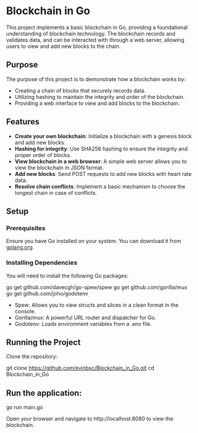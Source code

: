 # Blockchain in Go

This project implements a basic blockchain in Go, providing a foundational understanding of blockchain technology. The blockchain records and validates data, and can be interacted with through a web server, allowing users to view and add new blocks to the chain.

## Purpose

The purpose of this project is to demonstrate how a blockchain works by:
- Creating a chain of blocks that securely records data.
- Utilizing hashing to maintain the integrity and order of the blockchain.
- Providing a web interface to view and add blocks to the blockchain.

## Features

- **Create your own blockchain**: Initialize a blockchain with a genesis block and add new blocks.
- **Hashing for integrity**: Use SHA256 hashing to ensure the integrity and proper order of blocks.
- **View blockchain in a web browser**: A simple web server allows you to view the blockchain in JSON format.
- **Add new blocks**: Send POST requests to add new blocks with heart rate data.
- **Resolve chain conflicts**: Implement a basic mechanism to choose the longest chain in case of conflicts.

## Setup

### Prerequisites

Ensure you have Go installed on your system. You can download it from [golang.org](https://golang.org/dl/).

### Installing Dependencies

You will need to install the following Go packages:

go get github.com/davecgh/go-spew/spew
go get github.com/gorilla/mux
go get github.com/joho/godotenv

- Spew: Allows you to view structs and slices in a clean format in the console.
- Gorilla/mux: A powerful URL router and dispatcher for Go.
- Godotenv: Loads environment variables from a .env file.

## Running the Project

Clone the repository:

git clone https://github.com/evinbsc/Blockchain_in_Go.git
cd Blockchain_in_Go

## Run the application:

go run main.go

Open your browser and navigate to http://localhost:8080 to view the blockchain.

